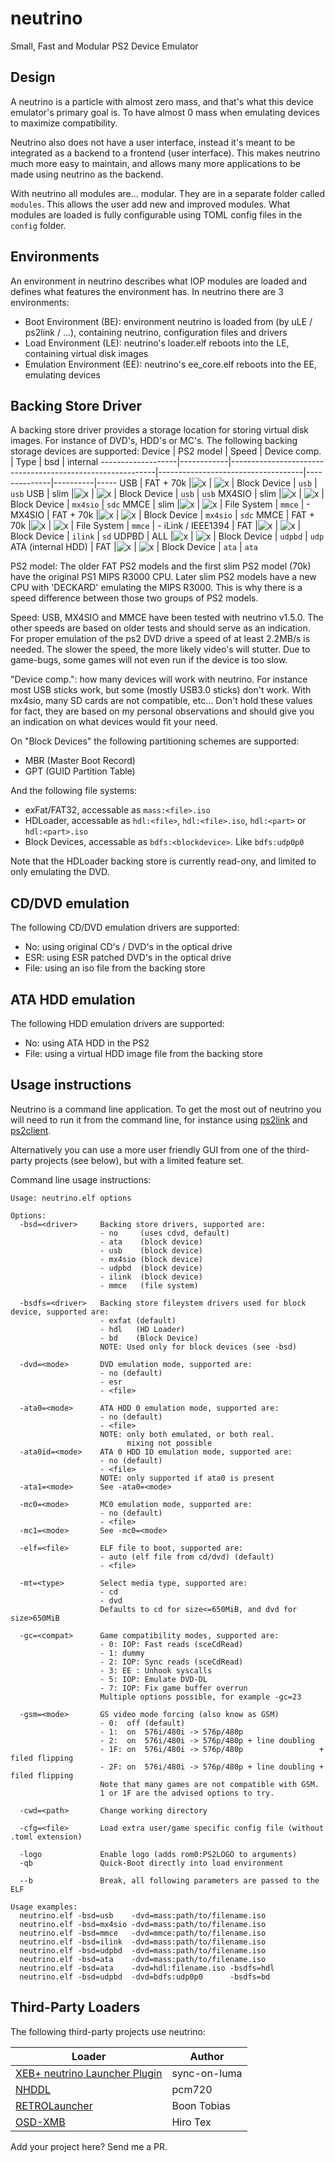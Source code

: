 # neutrino
Small, Fast and Modular PS2 Device Emulator

## Design
A neutrino is a particle with almost zero mass, and that's what this device emulator's primary goal is. To have almost 0 mass when emulating devices to maximize compatibility.

Neutrino also does not have a user interface, instead it's meant to be integrated as a backend to a frontend (user interface). This makes neutrino much more easy to maintain, and allows many more applications to be made using neutrino as the backend.

With neutrino all modules are... modular. They are in a separate folder called `modules`. This allows the user add new and improved modules. What modules are loaded is fully configurable using TOML config files in the `config` folder.

## Environments
An environment in neutrino describes what IOP modules are loaded and defines what features the environment has. In neutrino there are 3 environments:
- Boot Environment (BE): environment neutrino is loaded from (by uLE / ps2link / ...), containing neutrino, configuration files and drivers
- Load Environment (LE): neutrino's loader.elf reboots into the LE, containing virtual disk images
- Emulation Environment (EE): neutrino's ee_core.elf reboots into the EE, emulating devices

## Backing Store Driver
A backing store driver provides a storage location for storing virtual disk images. For instance of DVD's, HDD's or MC's.
The following backing storage devices are supported:
Device             | PS2 model  | Speed                                                     | Device comp.                       | Type         | bsd      | internal
-------------------|------------|-----------------------------------------------------------|------------------------------------|--------------|----------|-----
USB                | FAT + 70k  |![x](https://progress-bar.xyz/750?scale=2200&suffix=KB/s)  | ![x](https://progress-bar.xyz/80)  | Block Device | `usb`    | `usb`
USB                | slim       |![x](https://progress-bar.xyz/900?scale=2200&suffix=KB/s)  | ![x](https://progress-bar.xyz/80)  | Block Device | `usb`    | `usb`
MX4SIO             | slim       |![x](https://progress-bar.xyz/1150?scale=2200&suffix=KB/s) | ![x](https://progress-bar.xyz/60)  | Block Device | `mx4sio` | `sdc`
MMCE               | slim       |![x](https://progress-bar.xyz/1350?scale=2200&suffix=KB/s) | ![x](https://progress-bar.xyz/100) | File System  | `mmce`   | -
MX4SIO             | FAT + 70k  |![x](https://progress-bar.xyz/1500?scale=2200&suffix=KB/s) | ![x](https://progress-bar.xyz/60)  | Block Device | `mx4sio` | `sdc`
MMCE               | FAT + 70k  |![x](https://progress-bar.xyz/1700?scale=2200&suffix=KB/s) | ![x](https://progress-bar.xyz/100) | File System  | `mmce`   | -
iLink / IEEE1394   | FAT        |![x](https://progress-bar.xyz/6?scale=2&suffix=MB/s)       | ![x](https://progress-bar.xyz/10)  | Block Device | `ilink`  | `sd`
UDPBD              | ALL        |![x](https://progress-bar.xyz/10?scale=2&suffix=MB/s)      | ![x](https://progress-bar.xyz/100) | Block Device | `udpbd`  | `udp`
ATA (internal HDD) | FAT        |![x](https://progress-bar.xyz/30?scale=2&suffix=MB/s)      | ![x](https://progress-bar.xyz/100) | Block Device | `ata`    | `ata`

PS2 model: The older FAT PS2 models and the first slim PS2 model (70k) have the original PS1 MIPS R3000 CPU. Later slim PS2 models have a new CPU with 'DECKARD' emulating the MIPS R3000. This is why there is a speed difference between those two groups of PS2 models.

Speed: USB, MX4SIO and MMCE have been tested with neutrino v1.5.0. The other speeds are based on older tests and should serve as an indication. For proper emulation of the ps2 DVD drive a speed of at least 2.2MB/s is needed. The slower the speed, the more likely video's will stutter. Due to game-bugs, some games will not even run if the device is too slow.

"Device comp.": how many devices will work with neutrino. For instance most USB sticks work, but some (mostly USB3.0 sticks) don't work. With mx4sio, many SD cards are not compatible, etc... Don't hold these values for fact, they are based on my personal observations and should give you an indication on what devices would fit your need.

On "Block Devices" the following partitioning schemes are supported:
- MBR (Master Boot Record)
- GPT (GUID Partition Table)

And the following file systems:
- exFat/FAT32, accessable as `mass:<file>.iso`
- HDLoader, accessable as `hdl:<file>`, `hdl:<file>.iso`, `hdl:<part>` or `hdl:<part>.iso`
- Block Devices, accessable as `bdfs:<blockdevice>`. Like `bdfs:udp0p0`

Note that the HDLoader backing store is currently read-ony, and limited to only emulating the DVD.

## CD/DVD emulation
The following CD/DVD emulation drivers are supported:
- No: using original CD's / DVD's in the optical drive
- ESR: using ESR patched DVD's in the optical drive
- File: using an iso file from the backing store

## ATA HDD emulation
The following HDD emulation drivers are supported:
- No: using ATA HDD in the PS2
- File: using a virtual HDD image file from the backing store

## Usage instructions
Neutrino is a command line application. To get the most out of neutrino you will need to run it from the command line, for instance using [ps2link](https://github.com/ps2dev/ps2link) and [ps2client](https://github.com/ps2dev/ps2client).

Alternatively you can use a more user friendly GUI from one of the third-party projects (see below), but with a limited feature set.

Command line usage instructions:

```
Usage: neutrino.elf options

Options:
  -bsd=<driver>     Backing store drivers, supported are:
                    - no     (uses cdvd, default)
                    - ata    (block device)
                    - usb    (block device)
                    - mx4sio (block device)
                    - udpbd  (block device)
                    - ilink  (block device)
                    - mmce   (file system)

  -bsdfs=<driver>   Backing store fileystem drivers used for block device, supported are:
                    - exfat (default)
                    - hdl   (HD Loader)
                    - bd    (Block Device)
                    NOTE: Used only for block devices (see -bsd)

  -dvd=<mode>       DVD emulation mode, supported are:
                    - no (default)
                    - esr
                    - <file>

  -ata0=<mode>      ATA HDD 0 emulation mode, supported are:
                    - no (default)
                    - <file>
                    NOTE: only both emulated, or both real.
                          mixing not possible
  -ata0id=<mode>    ATA 0 HDD ID emulation mode, supported are:
                    - no (default)
                    - <file>
                    NOTE: only supported if ata0 is present
  -ata1=<mode>      See -ata0=<mode>

  -mc0=<mode>       MC0 emulation mode, supported are:
                    - no (default)
                    - <file>
  -mc1=<mode>       See -mc0=<mode>

  -elf=<file>       ELF file to boot, supported are:
                    - auto (elf file from cd/dvd) (default)
                    - <file>

  -mt=<type>        Select media type, supported are:
                    - cd
                    - dvd
                    Defaults to cd for size<=650MiB, and dvd for size>650MiB

  -gc=<compat>      Game compatibility modes, supported are:
                    - 0: IOP: Fast reads (sceCdRead)
                    - 1: dummy
                    - 2: IOP: Sync reads (sceCdRead)
                    - 3: EE : Unhook syscalls
                    - 5: IOP: Emulate DVD-DL
                    - 7: IOP: Fix game buffer overrun
                    Multiple options possible, for example -gc=23

  -gsm=<mode>       GS video mode forcing (also know as GSM)
                    - 0:  off (default)
                    - 1:  on  576i/480i -> 576p/480p
                    - 2:  on  576i/480i -> 576p/480p + line doubling
                    - 1F: on  576i/480i -> 576p/480p                 + filed flipping
                    - 2F: on  576i/480i -> 576p/480p + line doubling + filed flipping
                    Note that many games are not compatible with GSM.
                    1 or 1F are the advised options to try.

  -cwd=<path>       Change working directory

  -cfg=<file>       Load extra user/game specific config file (without .toml extension)

  -logo             Enable logo (adds rom0:PS2LOGO to arguments)
  -qb               Quick-Boot directly into load environment

  --b               Break, all following parameters are passed to the ELF

Usage examples:
  neutrino.elf -bsd=usb    -dvd=mass:path/to/filename.iso
  neutrino.elf -bsd=mx4sio -dvd=mass:path/to/filename.iso
  neutrino.elf -bsd=mmce   -dvd=mmce:path/to/filename.iso
  neutrino.elf -bsd=ilink  -dvd=mass:path/to/filename.iso
  neutrino.elf -bsd=udpbd  -dvd=mass:path/to/filename.iso
  neutrino.elf -bsd=ata    -dvd=mass:path/to/filename.iso
  neutrino.elf -bsd=ata    -dvd=hdl:filename.iso -bsdfs=hdl
  neutrino.elf -bsd=udpbd  -dvd=bdfs:udp0p0      -bsdfs=bd
```

## Third-Party Loaders
The following third-party projects use neutrino:

Loader | Author
-|-
[XEB+ neutrino Launcher Plugin](https://github.com/sync-on-luma/xebplus-neutrino-loader-plugin) | sync-on-luma
[NHDDL](https://github.com/pcm720/nhddl) | pcm720
[RETROLauncher](https://github.com/Spaghetticode-Boon-Tobias/RETROLauncher) | Boon Tobias
[OSD-XMB](https://github.com/HiroTex/OSD-XMB) | Hiro Tex

Add your project here? Send me a PR.
